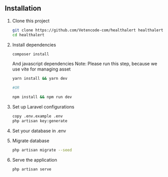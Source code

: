 ## Installation

1. Clone this project
    ```bash
    git clone https://github.com/Vetencode-com/healthalert healthalert
    cd healthalert
    ```
2. Install dependencies

    ```bash
    composer install
    ```

    And javascript dependencies
   Note: Please run this step, because we use vite for managing asset

    ```bash
    yarn install && yarn dev

    #OR

    npm install && npm run dev
    ```

4. Set up Laravel configurations

    ```bash
    copy .env.example .env
    php artisan key:generate
    ```

5. Set your database in .env

6. Migrate database

    ```bash
    php artisan migrate --seed
    ```

7. Serve the application

    ```bash
    php artisan serve
    ```


